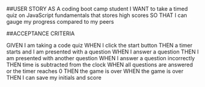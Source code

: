 ##USER STORY
AS A coding boot camp student
I WANT to take a timed quiz on JavaScript fundamentals that stores high scores
SO THAT I can gauge my progress compared to my peers

##ACCEPTANCE CRITERIA

GIVEN I am taking a code quiz
WHEN I click the start button
THEN a timer starts and I am presented with a question
WHEN I answer a question
THEN I am presented with another question
WHEN I answer a question incorrectly
THEN time is subtracted from the clock
WHEN all questions are answered or the timer reaches 0
THEN the game is over
WHEN the game is over
THEN I can save my initials and score